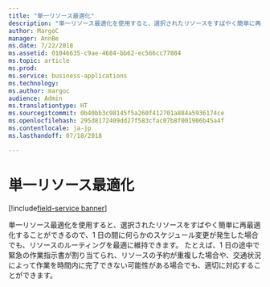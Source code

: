 ```yaml
---
title: "単一リソース最適化"
description: "単一リソース最適化を使用すると、選択されたリソースをすばやく簡単に再最適化することができるので、1 日の間に何らかのスケジュール変更が発生した場合でも、リソースのルーティングを最適に維持できます。"
author: MargoC
manager: AnnBe
ms.date: 7/22/2018
ms.assetid: 01046635-c9ae-4684-bb62-ec566cc77884
ms.topic: article
ms.prod: 
ms.service: business-applications
ms.technology: 
ms.author: margoc
audience: Admin
ms.translationtype: HT
ms.sourcegitcommit: 0b40bb3c98145f5a260f412701a884a5936174ce
ms.openlocfilehash: 295d8172409dd27f583cfac07b8f001906b45a4f
ms.contentlocale: ja-jp
ms.lasthandoff: 07/18/2018

---
```


#  <a name="single-resource-optimization"></a>単一リソース最適化

[!include[field-service banner](../../../includes/field-service.md)]



単一リソース最適化を使用すると、選択されたリソースをすばやく簡単に再最適化することができるので、1 日の間に何らかのスケジュール変更が発生した場合でも、リソースのルーティングを最適に維持できます。 たとえば、1 日の途中で緊急の作業指示書が割り当てられ、リソースの予約が重複した場合や、交通状況によって作業を時間内に完了できない可能性がある場合でも、適切に対応することができます。

